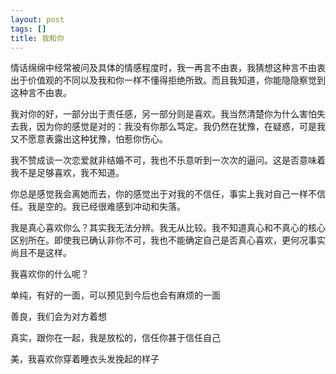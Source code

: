```yaml
---
layout: post
tags: []
title: 我和你
---
```


情话绵绵中经常被问及具体的情感程度时，我一再言不由衷，我猜想这种言不由衷出于价值观的不同以及我和你一样不懂得拒绝所致。而且我知道，你能隐隐察觉到这种言不由衷。



我对你的好，一部分出于责任感，另一部分则是喜欢。我当然清楚你为什么害怕失去我，因为你的感觉是对的：我没有你那么笃定。我仍然在犹豫，在疑惑，可是我又不愿意表露出这种犹豫，怕惹你伤心。



我不赞成谈一次恋爱就非结婚不可，我也不乐意听到一次次的逼问。这是否意味着我不是足够喜欢，我不知道。



你总是感觉我会离她而去，你的感觉出于对我的不信任，事实上我对自己一样不信任。我是空的。我已经很难感到冲动和失落。



我是真心喜欢你么？其实我无法分辨。我无从比较。我不知道真心和不真心的核心区别所在。即使我已确认非你不可，我也不能确定自己是否真心喜欢，更何况事实尚且不是这样。



我喜欢你的什么呢？

单纯，有好的一面，可以预见到今后也会有麻烦的一面

善良，我们会为对方着想

真实，跟你在一起，我是放松的，信任你甚于信任自己

美，我喜欢你穿着睡衣头发挽起的样子

